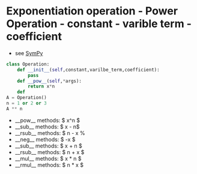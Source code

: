 # Exponentiation operation - Power Operation - constant - varible term - coefficient

- see [SymPy](https://docs.sympy.org/latest/explanation/gotchas.html) 

```python
class Operation:
    def __init__(self,constant,varilbe_term,coefficient):
        pass
    def __pow__(self,*args):
        return x*n
    def 
A = Operation()
n = 1 or 2 or 3
A ** n
```
- \_\_pow\_\_ methods: $ x^n $
- \_\_sub\_\_ methods: $ x - n$
- \_\_rsub\_\_ methods: $ n - x %
- \_\_neg\_\_ methods: $ -x $
- \_\_sub\_\_ methods: $ x + n $
- \_\_rsub\_\_ methods: $ n + x $
- \_\_mul\_\_ methods: $ x * n $
- \_\_rmul\_\_ methods: $ n * x $
